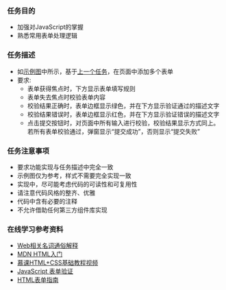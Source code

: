 <h3 id="-">任务目的</h3>
<ul>
<li>加强对JavaScript的掌握</li>
<li>熟悉常用表单处理逻辑</li>
</ul>
<h3 id="-">任务描述</h3>
<ul>
<li>如<a href="http://7xrp04.com1.z0.glb.clouddn.com/task_2_30_1.jpg">示例图</a>中所示，基于<a href="http://ife.baidu.com/course/detail/id/97">上一个任务</a>，在页面中添加多个表单</li>
<li>要求:<ul>
<li>表单获得焦点时，下方显示表单填写规则</li>
<li>表单失去焦点时校验表单内容</li>
<li>校验结果正确时，表单边框显示绿色，并在下方显示验证通过的描述文字</li>
<li>校验结果错误时，表单边框显示红色，并在下方显示验证错误的描述文字</li>
<li>点击提交按钮时，对页面中所有输入进行校验，校验结果显示方式同上。若所有表单校验通过，弹窗显示“提交成功”，否则显示“提交失败”</li>
</ul>
</li>
</ul>
<h3 id="-">任务注意事项</h3>
<ul>
<li>要求功能实现与任务描述中完全一致</li>
<li>示例图仅为参考，样式不需要完全实现一致</li>
<li>实现中，尽可能考虑代码的可读性和可复用性</li>
<li>请注意代码风格的整齐、优雅</li>
<li>代码中含有必要的注释</li>
<li>不允许借助任何第三方组件库实现</li>
</ul>
<h3 id="-">在线学习参考资料</h3>
<ul>
<li><a href="https://www.zhihu.com/question/22689579">Web相关名词通俗解释</a></li>
<li><a href="https://developer.mozilla.org/zh-CN/docs/Web/Guide/HTML/Introduction">MDN HTML入门</a></li>
<li><a href="http://www.imooc.com/learn/9">慕课HTML+CSS基础教程视频</a></li>
<li><a href="http://www.w3school.com.cn/js/js_form_validation.asp">JavaScript 表单验证</a></li>
<li><a href="https://developer.mozilla.org/zh-CN/docs/Web/Guide/HTML/Forms">HTML表单指南</a></li>
</ul>
